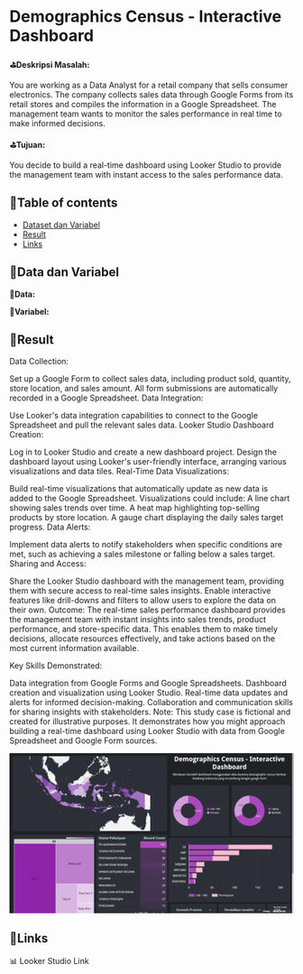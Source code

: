 # Demographics Census - Interactive Dashboard


**⛳Deskripsi Masalah:**

You are working as a Data Analyst for a retail company that sells consumer electronics. The company collects sales data through Google Forms from its retail stores and compiles the information in a Google Spreadsheet. The management team wants to monitor the sales performance in real time to make informed decisions.

**⛳Tujuan:**

You decide to build a real-time dashboard using Looker Studio to provide the management team with instant access to the sales performance data.

## 📌Table of contents
- [Dataset dan Variabel]()
- [Result]()
- [Links]()


## 🧵Data dan Variabel

**📒Data:**

**📒Variabel:**

## 🧵Result

Data Collection:

Set up a Google Form to collect sales data, including product sold, quantity, store location, and sales amount.
All form submissions are automatically recorded in a Google Spreadsheet.
Data Integration:

Use Looker's data integration capabilities to connect to the Google Spreadsheet and pull the relevant sales data.
Looker Studio Dashboard Creation:

Log in to Looker Studio and create a new dashboard project.
Design the dashboard layout using Looker's user-friendly interface, arranging various visualizations and data tiles.
Real-Time Data Visualizations:

Build real-time visualizations that automatically update as new data is added to the Google Spreadsheet.
Visualizations could include:
A line chart showing sales trends over time.
A heat map highlighting top-selling products by store location.
A gauge chart displaying the daily sales target progress.
Data Alerts:

Implement data alerts to notify stakeholders when specific conditions are met, such as achieving a sales milestone or falling below a sales target.
Sharing and Access:

Share the Looker Studio dashboard with the management team, providing them with secure access to real-time sales insights.
Enable interactive features like drill-downs and filters to allow users to explore the data on their own.
Outcome:
The real-time sales performance dashboard provides the management team with instant insights into sales trends, product performance, and store-specific data. This enables them to make timely decisions, allocate resources effectively, and take actions based on the most current information available.

Key Skills Demonstrated:

Data integration from Google Forms and Google Spreadsheets.
Dashboard creation and visualization using Looker Studio.
Real-time data updates and alerts for informed decision-making.
Collaboration and communication skills for sharing insights with stakeholders.
Note:
This study case is fictional and created for illustrative purposes. It demonstrates how you might approach building a real-time dashboard using Looker Studio with data from Google Spreadsheet and Google Form sources.

[![Alt text](<Screenshot (1062).png>)](https://lookerstudio.google.com/embed/reporting/b7eb8cf3-a379-4bde-afe2-deb0d6d3a5a0/page/MLVaD)

## 🧵Links

📊 Looker Studio Link






